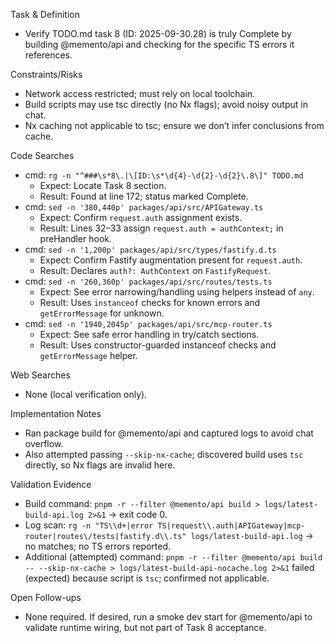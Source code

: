 Task & Definition
- Verify TODO.md task 8 (ID: 2025-09-30.28) is truly Complete by building @memento/api and checking for the specific TS errors it references.

Constraints/Risks
- Network access restricted; must rely on local toolchain.
- Build scripts may use tsc directly (no Nx flags); avoid noisy output in chat.
- Nx caching not applicable to tsc; ensure we don’t infer conclusions from cache.

Code Searches
- cmd: `rg -n "^###\s*8\.|\[ID:\s*\d{4}-\d{2}-\d{2}\.8\]" TODO.md`
  - Expect: Locate Task 8 section.
  - Result: Found at line 172; status marked Complete.
- cmd: `sed -n '380,440p' packages/api/src/APIGateway.ts`
  - Expect: Confirm `request.auth` assignment exists.
  - Result: Lines 32–33 assign `request.auth = authContext;` in preHandler hook.
- cmd: `sed -n '1,200p' packages/api/src/types/fastify.d.ts`
  - Expect: Confirm Fastify augmentation present for `request.auth`.
  - Result: Declares `auth?: AuthContext` on `FastifyRequest`.
- cmd: `sed -n '260,360p' packages/api/src/routes/tests.ts`
  - Expect: See error narrowing/handling using helpers instead of `any`.
  - Result: Uses `instanceof` checks for known errors and `getErrorMessage` for unknown.
- cmd: `sed -n '1940,2045p' packages/api/src/mcp-router.ts`
  - Expect: See safe error handling in try/catch sections.
  - Result: Uses constructor-guarded instanceof checks and `getErrorMessage` helper.

Web Searches
- None (local verification only).

Implementation Notes
- Ran package build for @memento/api and captured logs to avoid chat overflow.
- Also attempted passing `--skip-nx-cache`; discovered build uses `tsc` directly, so Nx flags are invalid here.

Validation Evidence
- Build command: `pnpm -r --filter @memento/api build > logs/latest-build-api.log 2>&1` → exit code 0.
- Log scan: `rg -n "TS\\d+|error TS|request\\.auth|APIGateway|mcp-router|routes\/tests|fastify.d\\.ts" logs/latest-build-api.log` → no matches; no TS errors reported.
- Additional (attempted) command: `pnpm -r --filter @memento/api build -- --skip-nx-cache > logs/latest-build-api-nocache.log 2>&1` failed (expected) because script is `tsc`; confirmed not applicable.

Open Follow-ups
- None required. If desired, run a smoke dev start for @memento/api to validate runtime wiring, but not part of Task 8 acceptance.
